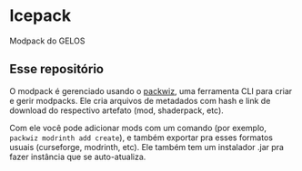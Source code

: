 # Icepack

Modpack do GELOS

## Esse repositório

O modpack é gerenciado usando o [packwiz](https://packwiz.infra.link/), uma
ferramenta CLI para criar e gerir modpacks. Ele cria arquivos de metadados com
hash e link de download do respectivo artefato (mod, shaderpack, etc).

Com ele você pode adicionar mods com um comando (por exemplo, `packwiz modrinth
add create`), e também exportar pra esses formatos usuais (curseforge,
modrinth, etc). Ele também tem um instalador .jar pra fazer instância que se
auto-atualiza.